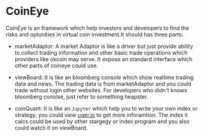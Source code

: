CoinEye
===

 CoinEye is an framework which help investors and developers to find the risks and optunities in virtual coin investment.It should has three parts:

 - marketAdaptor: A market Adaptor is like a driver but just provide ability to collect trading information and other basic trade operations which providers like okcoin may serve. It expose an standard interface which other parts of coineye could use.

 - viewBoard: It is like an bloomberg console which show realtime trading data and news. The trading data is from marketAdaptor and you could trade without login other websites. For developers who didn't knows bloomberg conolse, just refer to something heapster.

 - coinQuant: It is like an `Jupyter` which help you to write your own index or strategy, you could view [uqer.io](uqer.io) to get more inforamtion. The index it calcs could be used by other stargegy or index program and you also could watch it on viewBoard.